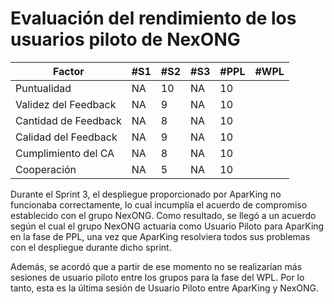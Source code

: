 # Evaluación del rendimiento de los usuarios piloto de NexONG

| Factor               | #S1 | #S2 | #S3 | #PPL | #WPL |
| -------------------- | --- | --- | --- | ---- | ---- |
| Puntualidad          | NA  | 10  | NA    | 10     |      |
| Validez del Feedback | NA  | 9   | NA    | 10     |      |
| Cantidad de Feedback | NA  | 8   | NA    | 10     |      |
| Calidad del Feedback | NA  | 9   | NA    | 10     |      |
| Cumplimiento del CA  | NA  | 8   | NA    | 10     |      |
| Cooperación          | NA  | 5   | NA    | 10     |      |

Durante el Sprint 3, el despliegue proporcionado por AparKing no funcionaba correctamente, lo cual incumplía el acuerdo de compromiso establecido con el grupo NexONG. Como resultado, se llegó a un acuerdo según el cual el grupo NexONG actuaría como Usuario Piloto para AparKing en la fase de PPL, una vez que AparKing resolviera todos sus problemas con el despliegue durante dicho sprint.

Además, se acordó que a partir de ese momento no se realizarían más sesiones de usuario piloto entre los grupos para la fase del WPL. Por lo tanto, esta es la última sesión de Usuario Piloto entre AparKing y NexONG.
